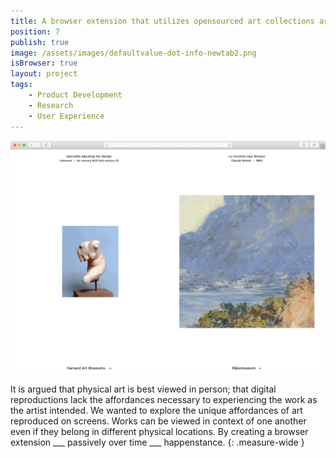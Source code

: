 ```yaml
---
title: A browser extension that utilizes opensourced art collections as a way to passively draw connections.
position: 7
publish: true
image: /assets/images/defaultvalue-dot-info-newtab2.png
isBrowser: true
layout: project
tags:
    - Product Development
    - Research
    - User Experience
---
```


<img src="/assets/images/defaultvalue-dot-info-newtab1.gif" alt="alt text" class="shadow" />

It is argued that physical art is best viewed in person; that digital reproductions lack the affordances necessary to experiencing the work as the artist intended. We wanted to explore the unique affordances of art reproduced on screens. Works can be viewed in context of one another even if they belong in different physical locations. By creating a browser extension ___ passively over time ___ happenstance.
{: .measure-wide }
